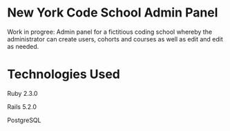 # New York Code School Admin Panel

Work in progree: Admin panel for a fictitious coding school whereby the administrator can create users, cohorts and courses as well as edit and edit as needed.

# Technologies Used
Ruby 2.3.0

Rails 5.2.0

PostgreSQL
